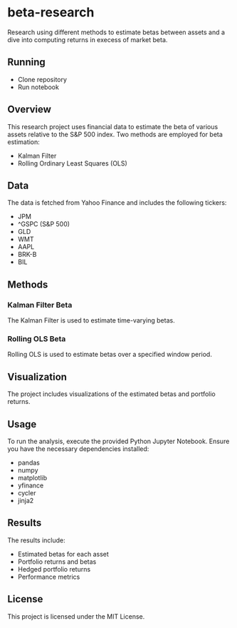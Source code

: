 # beta-research

Research using different methods to estimate betas between assets and a dive into computing returns in execess of market beta.

## Running

- Clone repository
- Run notebook

## Overview

This research project uses financial data to estimate the beta of various assets relative to the S&P 500 index. Two methods are employed for beta estimation:
- Kalman Filter
- Rolling Ordinary Least Squares (OLS)

## Data

The data is fetched from Yahoo Finance and includes the following tickers:
- JPM
- ^GSPC (S&P 500)
- GLD
- WMT
- AAPL
- BRK-B
- BIL

## Methods

### Kalman Filter Beta
The Kalman Filter is used to estimate time-varying betas.

### Rolling OLS Beta
Rolling OLS is used to estimate betas over a specified window period.

## Visualization

The project includes visualizations of the estimated betas and portfolio returns.

## Usage

To run the analysis, execute the provided Python Jupyter Notebook. Ensure you have the necessary dependencies installed:
- pandas
- numpy
- matplotlib
- yfinance
- cycler
- jinja2

## Results

The results include:
- Estimated betas for each asset
- Portfolio returns and betas
- Hedged portfolio returns
- Performance metrics

## License

This project is licensed under the MIT License.


